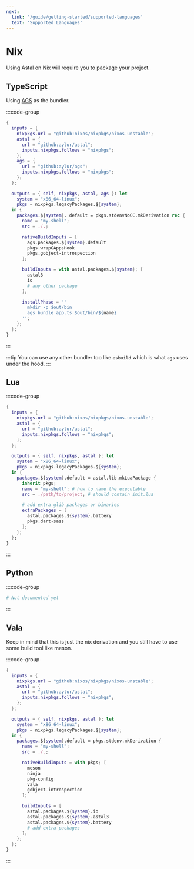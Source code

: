 ```yaml
---
next:
  link: '/guide/getting-started/supported-languages'
  text: 'Supported Languages'
---
```

# Nix

Using Astal on Nix will require you to package your project.

## TypeScript

Using [AGS](https://aylur.github.io/ags/) as the bundler.

:::code-group

```nix [<i class="devicon-nixos-plain"></i> flake.nix]
{
  inputs = {
    nixpkgs.url = "github:nixos/nixpkgs/nixos-unstable";
    astal = {
      url = "github:aylur/astal";
      inputs.nixpkgs.follows = "nixpkgs";
    };
    ags = {
      url = "github:aylur/ags";
      inputs.nixpkgs.follows = "nixpkgs";
    };
  };

  outputs = { self, nixpkgs, astal, ags }: let
    system = "x86_64-linux";
    pkgs = nixpkgs.legacyPackages.${system};
  in {
    packages.${system}. default = pkgs.stdenvNoCC.mkDerivation rec {
      name = "my-shell";
      src = ./.;

      nativeBuildInputs = [
        ags.packages.${system}.default
        pkgs.wrapGAppsHook
        pkgs.gobject-introspection
      ];

      buildInputs = with astal.packages.${system}; [
        astal3
        io
        # any other package
      ];

      installPhase = ''
        mkdir -p $out/bin
        ags bundle app.ts $out/bin/${name}
      '';
    };
  };
}
```

:::

:::tip
You can use any other bundler too like `esbuild`
which is what `ags` uses under the hood.
:::

## Lua

:::code-group

```nix [<i class="devicon-nixos-plain"></i> flake.nix]
{
  inputs = {
    nixpkgs.url = "github:nixos/nixpkgs/nixos-unstable";
    astal = {
      url = "github:aylur/astal";
      inputs.nixpkgs.follows = "nixpkgs";
    };
  };

  outputs = { self, nixpkgs, astal }: let
    system = "x86_64-linux";
    pkgs = nixpkgs.legacyPackages.${system};
  in {
    packages.${system}.default = astal.lib.mkLuaPackage {
      inherit pkgs;
      name = "my-shell"; # how to name the executable
      src = ./path/to/project; # should contain init.lua

      # add extra glib packages or binaries
      extraPackages = [
        astal.packages.${system}.battery
        pkgs.dart-sass
      ];
    };
  };
}
```

:::

## Python

:::code-group

```nix [<i class="devicon-nixos-plain"></i> flake.nix]
# Not documented yet
```

:::

## Vala

Keep in mind that this is just the nix derivation
and you still have to use some build tool like meson.

:::code-group

```nix [<i class="devicon-nixos-plain"></i> flake.nix]
{
  inputs = {
    nixpkgs.url = "github:nixos/nixpkgs/nixos-unstable";
    astal = {
      url = "github:aylur/astal";
      inputs.nixpkgs.follows = "nixpkgs";
    };
  };

  outputs = { self, nixpkgs, astal }: let
    system = "x86_64-linux";
    pkgs = nixpkgs.legacyPackages.${system};
  in {
    packages.${system}.default = pkgs.stdenv.mkDerivation {
      name = "my-shell";
      src = ./.;

      nativeBuildInputs = with pkgs; [
        meson
        ninja
        pkg-config
        vala
        gobject-introspection
      ];

      buildInputs = [
        astal.packages.${system}.io
        astal.packages.${system}.astal3
        astal.packages.${system}.battery
        # add extra packages
      ];
    };
  };
}
```

:::
